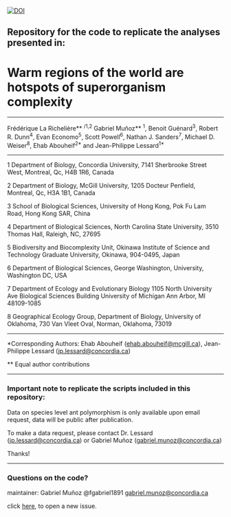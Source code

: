

[![DOI](https://zenodo.org/badge/300376034.svg)](https://zenodo.org/badge/latestdoi/300376034)




## Repository for the code to replicate the analyses presented in: 



# Warm regions of the world are hotspots of superorganism complexity

_____________________________________________________________

Frédérique La Richelière** <sup>/1,2</sup> Gabriel Muñoz** <sup>1</sup>, Benoit Guénard<sup>3</sup>, 
Robert R. Dunn<sup>4</sup>, Evan Economo<sup>5</sup>, Scott Powell<sup>6</sup>,
Nathan J. Sanders<sup>7</sup>, Michael D. Weiser<sup>8</sup>, Ehab Abouheif<sup>2*</sup> and Jean-Philippe Lessard<sup>1*</sup>

_____________________________________________________________


1 Department of Biology, Concordia University, 7141 Sherbrooke Street West, Montreal, Qc, H4B 1R6, Canada

2 Department of Biology, McGill University, 1205 Docteur Penfield, Montreal, Qc, H3A 1B1, Canada

3 School of Biological Sciences, University of Hong Kong, Pok Fu Lam Road, Hong Kong SAR, China 

4 Department of Biological Sciences, North Carolina State University, 3510 Thomas Hall, Raleigh, NC, 27695

5 Biodiversity and Biocomplexity Unit, Okinawa Institute of Science and Technology Graduate University, Okinawa, 904-0495, Japan

6 Department of Biological Sciences, George Washington, University, Washington DC, USA

7 Department of Ecology and Evolutionary Biology 1105 North University Ave Biological Sciences Building University of Michigan Ann Arbor, MI 48109-1085

8 Geographical Ecology Group, Department of Biology, University of Oklahoma, 730 Van Vleet Oval, Norman, Oklahoma, 73019

_____________________________________________________________


*Corresponding Authors: Ehab Abouheif (ehab.abouheif@mcgill.ca), Jean-Philippe Lessard (jp.lessard@concordia.ca)

** Equal author contributions


_____

### Important note to replicate the scripts included in this repository: 

Data on species level ant polymorphism is only available upon email request, data will be public after publication.

To make a data request, please contact Dr. Lessard (jp.lessard@concordia.ca) or Gabriel Muñoz (gabriel.munoz@concordia.ca) 

Thanks!
_____

### Questions on the code? 

maintainer: Gabriel Muñoz @fgabriel1891
gabriel.munoz@concordia.ca

click [here](https://github.com/lessardlab/GlobalPolyMorp/issues/new), to open a new issue. 



